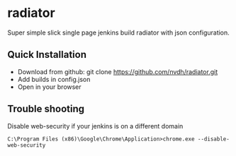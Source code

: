 # radiator
Super simple slick single page jenkins build radiator with json configuration.

## Quick Installation

- Download from github: git clone https://github.com/nvdh/radiator.git
- Add builds in config.json
- Open in your browser

## Trouble shooting

Disable web-security if your jenkins is on a different domain

    C:\Program Files (x86)\Google\Chrome\Application>chrome.exe --disable-web-security
